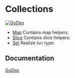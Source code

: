 # Collections

[![GoDev](https://img.shields.io/static/v1?label=godev&message=reference&color=00add8)][godev]

[godev]: https://pkg.go.dev/github.com/gotidy/lib/collections

- [Map](maps/README.md) Contains map helpers.
- [Slice](slice/README.md) Contains slice helpers.
- [Set](set/README.md) Realize `Set` type.

## Documentation

[GoDoc](http://godoc.org/github.com/gotidy/slice)
